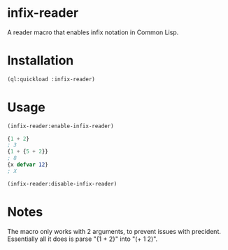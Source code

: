 # infix-reader
A reader macro that enables infix notation in Common Lisp.

# Installation
```lisp
(ql:quickload :infix-reader)
```

# Usage
```lisp
(infix-reader:enable-infix-reader)

{1 + 2}
; 3
{1 + {5 + 2}}
; 8
{x defvar 12}
; X

(infix-reader:disable-infix-reader)
```

# Notes
The macro only works with 2 arguments, to prevent issues with precident.
Essentially all it does is parse "{1 + 2}" into "(+ 1 2)".
